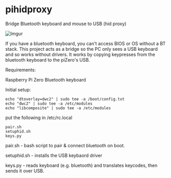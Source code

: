 # pihidproxy
Bridge Bluetooth keyboard and mouse to USB (hid proxy)

![Imgur](https://i.imgur.com/cpGkjXw.png)

If you have a bluetooth keyboard, you can't access BIOS or OS without a BT stack.
This project acts as a bridge so the PC only sees a USB keyboard and so works without drivers.
It works by copying keypresses from the bluetooth keyboard to the piZero's USB.

Requirements:

Raspberry Pi Zero
Bluetooth keyboard

Initial setup:

    echo "dtoverlay=dwc2" | sudo tee -a /boot/config.txt
    echo "dwc2" | sudo tee -a /etc/modules
    echo "libcomposite" | sudo tee -a /etc/modules

put the following in /etc/rc.local

    pair.sh
    setuphid.sh
    keys.py

pair.sh - bash script to pair & connect bluetooth on boot.

setuphid.sh - installs the USB keybaord driver

keys.py - reads keyboard (e.g. bluetooth) and translates keycodes, then sends it over USB.

